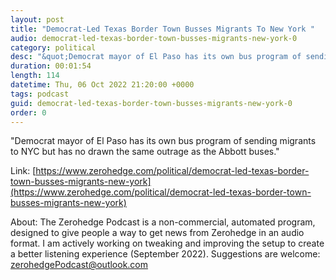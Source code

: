 ```yaml
---
layout: post
title: "Democrat-Led Texas Border Town Busses Migrants To New York "
audio: democrat-led-texas-border-town-busses-migrants-new-york-0
category: political
desc: "&quot;Democrat mayor of El Paso has its own bus program of sending migrants to NYC but has no drawn the same outrage as the Abbott buses.&quot; "
duration: 00:01:54
length: 114
datetime: Thu, 06 Oct 2022 21:20:00 +0000
tags: podcast
guid: democrat-led-texas-border-town-busses-migrants-new-york-0
order: 0
---
```

&quot;Democrat mayor of El Paso has its own bus program of sending migrants to NYC but has no drawn the same outrage as the Abbott buses.&quot; 

Link: [https://www.zerohedge.com/political/democrat-led-texas-border-town-busses-migrants-new-york](https://www.zerohedge.com/political/democrat-led-texas-border-town-busses-migrants-new-york)

About: The Zerohedge Podcast is a non-commercial, automated program, designed to give people a way to get news from Zerohedge in an audio format.  I am actively working on tweaking and improving the setup to create a better listening experience (September 2022).  Suggestions are welcome: [zerohedgePodcast@outlook.com](mailto:zerohedgePodcast@outlook.com)